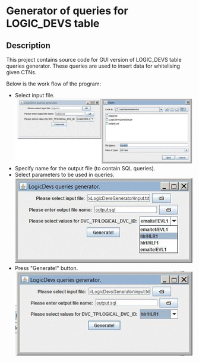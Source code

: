 # Generator of queries for LOGIC_DEVS table
## Description
This project contains source code for GUI version of LOGIC_DEVS table queries generator. These queries are used to insert data for whitelising given CTNs. 

Below is the work flow of the program:
* Select input file.<br /> 
  ![Clicking on file icon will cause opening File Dialog][1]  
* Specify name for the output file (to contain SQL queries).  
* Select parameters to be used in queries.<br /> 
  ![Select ComboBox value for that][3]  
* Press "Generate!" button.<br /> 
  ![This is the button in the bottom][4]  

 [1]: src/Step1.gif
 [3]: src/Step3.gif
 [4]: src/Step4.gif

